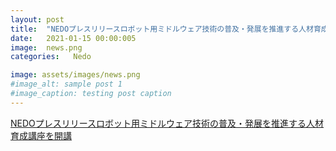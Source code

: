```yaml
---
layout: post
title:  "NEDOプレスリリースロボット用ミドルウェア技術の普及・発展を推進する人材育成講座を開講"
date:   2021-01-15 00:00:005
image:  news.png
categories:   Nedo

image: assets/images/news.png
#image_alt: sample post 1
#image_caption: testing post caption
---
```

	
[NEDOプレスリリースロボット用ミドルウェア技術の普及・発展を推進する人材育成講座を開講](https://www.nedo.go.jp/news/press/AA5_101400.html)

